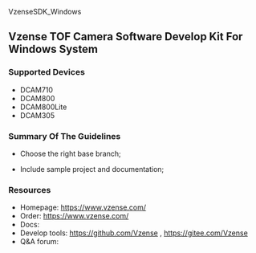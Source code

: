 VzenseSDK_Windows

## Vzense TOF Camera Software Develop Kit For Windows System

### Supported Devices

- DCAM710
- DCAM800
- DCAM800Lite
- DCAM305

### Summary Of The Guidelines

- Choose the right base branch;

- Include sample project and documentation;

### Resources

- Homepage: https://www.vzense.com/
- Order: https://www.vzense.com/
- Docs:
- Develop tools: https://github.com/Vzense , https://gitee.com/Vzense
- Q&A forum: 
